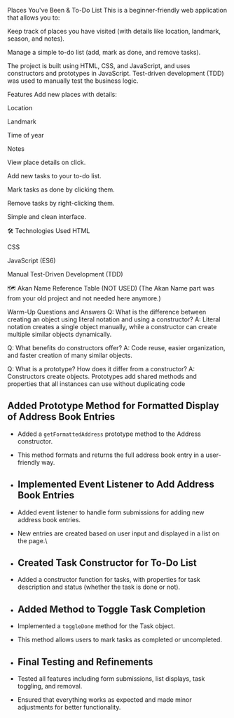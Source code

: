Places You've Been & To-Do List
This is a beginner-friendly web application that allows you to:

Keep track of places you have visited (with details like location, landmark, season, and notes).

Manage a simple to-do list (add, mark as done, and remove tasks).

The project is built using HTML, CSS, and JavaScript, and uses constructors and prototypes in JavaScript.
Test-driven development (TDD) was used to manually test the business logic.

Features
Add new places with details:

Location

Landmark

Time of year

Notes

View place details on click.

Add new tasks to your to-do list.

Mark tasks as done by clicking them.

Remove tasks by right-clicking them.

Simple and clean interface.

🛠 Technologies Used
HTML

CSS

JavaScript (ES6)

Manual Test-Driven Development (TDD)

🗺 Akan Name Reference Table (NOT USED)
(The Akan Name part was from your old project and not needed here anymore.)

Warm-Up Questions and Answers
Q: What is the difference between creating an object using literal notation and using a constructor?
A: Literal notation creates a single object manually, while a constructor can create multiple similar objects dynamically.

Q: What benefits do constructors offer?
A: Code reuse, easier organization, and faster creation of many similar objects.

Q: What is a prototype? How does it differ from a constructor?
A: Constructors create objects. Prototypes add shared methods and properties that all instances can use without duplicating code

## Added Prototype Method for Formatted Display of Address Book Entries

- Added a `getFormattedAddress` prototype method to the Address constructor.
- This method formats and returns the full address book entry in a user-friendly way.

- ## Implemented Event Listener to Add Address Book Entries

- Added event listener to handle form submissions for adding new address book entries.
- New entries are created based on user input and displayed in a list on the page.\

- ## Created Task Constructor for To-Do List

- Added a constructor function for tasks, with properties for task description and status (whether the task is done or not).

- ## Added Method to Toggle Task Completion

- Implemented a `toggleDone` method for the Task object.
- This method allows users to mark tasks as completed or uncompleted.

- ## Final Testing and Refinements

- Tested all features including form submissions, list displays, task toggling, and removal.
- Ensured that everything works as expected and made minor adjustments for better functionality.




